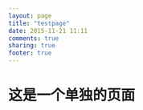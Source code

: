 ```yaml
---
layout: page
title: "testpage"
date: 2015-11-21 11:11
comments: true
sharing: true
footer: true
---
```


# 这是一个单独的页面